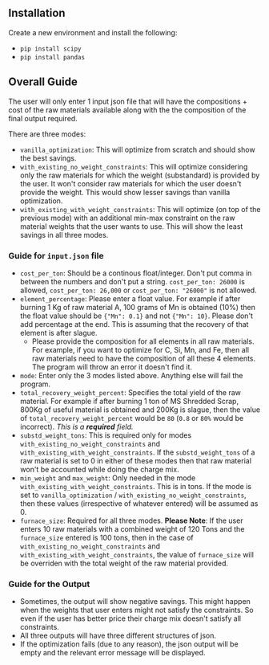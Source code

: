 ## Installation
Create a new environment and install the following: 
- `pip install scipy`
- `pip install pandas`

## Overall Guide
The user will only enter 1 input json file that will have the compositions + cost of the raw materials available along with the the composition of the final output required.

There are three modes:
- `vanilla_optimization`: This will optimize from scratch and should show the best savings. 
- `with_existing_no_weight_constraints`: This will optimize considering only the raw materials for which the weight (substandard) is provided by the user. It won't consider raw materials for which the user doesn't provide the weight. This would show lesser savings than vanilla optimization.
- `with_existing_with_weight_constraints`: This will optimize (on top of the previous mode) with an additional min-max constraint on the raw material weights that the user wants to use. This will show the least savings in all three modes.


### Guide for `input.json` file
- `cost_per_ton`: Should be a continous float/integer. Don't put comma in between the numbers and don't put a string. `cost_per_ton: 26000` is allowed, `cost_per_ton: 26,000` or `cost_per_ton: "26000"` is not allowed.
- `element_percentage`: Please enter a float value. For example if after burning 1 Kg of raw material A, 100 grams of Mn is obtained (10%) then the float value should be `{"Mn": 0.1}` and not `{"Mn": 10}`. Please don't add percentage at the end. This is assuming that the recovery of that element is after slague. 
    -  Please provide the composition for all elements in all raw materials. For example, if you want to optimize for C, Si, Mn, and Fe, then all raw materials need to have the composition of all these 4 elements. The program will throw an error it doesn't find it.
- `mode`: Enter only the 3 modes listed above. Anything else will fail the program.
- `total_recovery_weight_percent`: Specifies the total yield of the raw material. For example if after burning 1 ton of MS Shredded Scrap, 800Kg of useful material is obtained and 200Kg is slague, then the value of `total_recovery_weight_percent` would be `80` (`0.8` or `80%` would be incorrect). *This is a **required** field.*
- `substd_weight_tons`: This is required only for modes `with_existing_no_weight_constraints` and `with_existing_with_weight_constraints`. If the `substd_weight_tons` of a raw material is set to 0 in either of these modes then that raw material won't be accounted while doing the charge mix.
- `min_weight` and `max_weight`: Only needed in the mode `with_existing_with_weight_constraints`. This is in tons. If the mode is set to `vanilla_optimization` / `with_existing_no_weight_constraints`, then these values (irrespective of whatever entered) will be assumed as 0.
- `furnace_size`: Required for all three modes. **Please Note**: If the user enters 10 raw materials with a combined weight of 120 Tons and the `furnace_size` entered is 100 tons, then in the case of `with_existing_no_weight_constraints` and `with_existing_with_weight_constraints`, the value of `furnace_size` will be overriden with the total weight of the raw material provided.


### Guide for the Output
- Sometimes, the output will show negative savings. This might happen when the weights that user enters might not satisfy the constraints. So even if the user has better price their charge mix doesn't satisfy all constraints. 
- All three outputs will have three different structures of json. 
- If the optimization fails (due to any reason), the json output will be empty and the relevant error message will be displayed.